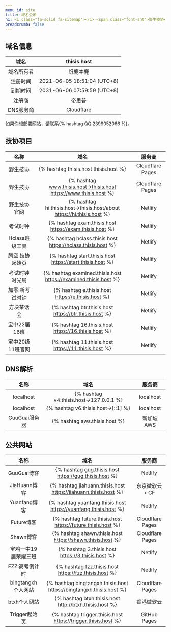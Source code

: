 ```yaml
---
menu_id: site
title: 域名公示
h1: <i class="fa-solid fa-sitemap"></i> <span class="font-sht">野生技协</span>域名使用情况（下挂站点）
breadcrumb: false
---
```


## 域名信息

|    域名    |         thisis.host         |
| :--------: | :-------------------------: |
| 域名所有者 |          纸鹿本鹿           |
|  注册时间  | 2021-06-05 18:51:04 (UTC+8) |
|  到期时间  | 2031-06-06 07:59:59 (UTC+8) |
|   注册商   |           帝思普            |
| DNS服务商  |         Cloudflare          |

如果你想部署网站，请联系{% hashtag QQ:2399052066 %}。

## <span class="font-sht">技协</span>项目

|       名称       |                                 域名                                  |      服务商      |
| :--------------: | :-------------------------------------------------------------------: | :--------------: |
|     野生技协     |                 {% hashtag thisis.host thisis.host %}                 | Cloudflare Pages |
|     野生技协     |   {% hashtag www.thisis.host→thisis.host https://www.thisis.host %}   | Cloudflare Pages |
|   野生技协官网   | {% hashtag hi.thisis.host→thisis.host/about https://hi.thisis.host %} |     Netlify      |
|     考试时钟     |        {% hashtag exam.thisis.host https://exam.thisis.host %}        |     Netlify      |
|  Hclass班级工具  |      {% hashtag hclass.thisis.host https://hclass.thisis.host %}      |     Netlify      |
| 腾空:技协起始页  |       {% hashtag start.thisis.host https://start.thisis.host %}       |     Netlify      |
|  考试时钟时光局  |    {% hashtag examined.thisis.host https://examined.thisis.host %}    |     Netlify      |
| 加零:新考试时钟  |           {% hashtag e.thisis.host https://e.thisis.host %}           |     Netlify      |
|    方块茶话会    |         {% hashtag btr.thisis.host https://btr.thisis.host %}         |     Netlify      |
|   宝中22届16班   |          {% hashtag 16.thisis.host https://16.thisis.host %}          |     Netlify      |
| 宝中20级11班官网 |          {% hashtag 11.thisis.host https://11.thisis.host %}          |     Netlify      |

## DNS解析

|     名称      |                  域名                  |   服务商   |
| :-----------: | :------------------------------------: | :--------: |
|   localhost   | {% hashtag v4.thisis.host→127.0.0.1 %} | localhost  |
|   localhost   |   {% hashtag v6.thisis.host→[::1] %}   | localhost  |
| GuuGuai服务器 |     {% hashtag aws.thisis.host %}      | 新加坡 AWS |

## 公共网站

|         名称         |                                域名                                 |      服务商      |
| :------------------: | :-----------------------------------------------------------------: | :--------------: |
|     GuuGuai博客      |        {% hashtag gug.thisis.host https://gug.thisis.host %}        |     Netlify      |
|     JiaHuann博客     |   {% hashtag jiahuann.thisis.host https://jiahuann.thisis.host %}   | 东京微软云 + CF  |
|     Yuanfang博客     |   {% hashtag yuanfang.thisis.host https://yuanfang.thisis.host %}   |     Netlify      |
|      Future博客      |     {% hashtag future.thisis.host https://future.thisis.host %}     | Cloudflare Pages |
|      Shawn博客       |      {% hashtag shawn.thisis.host https://shawn.thisis.host %}      | Cloudflare Pages |
| 宝鸡一中19届荣耀三班 |          {% hashtag 3.thisis.host https://3.thisis.host %}          |     Netlify      |
|    FZZ:高考倒计时    |        {% hashtag fzz.thisis.host https://fzz.thisis.host %}        |     Netlify      |
|  bingtangxh个人网站  | {% hashtag bingtangxh.thisis.host https://bingtangxh.thisis.host %} | Cloudflare Pages |
|     btxh个人网站     |       {% hashtag btxh.thisis.host http://btxh.thisis.host %}        |    香港微软云    |
|    Trigger起始页     |    {% hashtag trigger.thisis.host https://trigger.thisis.host %}    |   GitHub Pages   |
